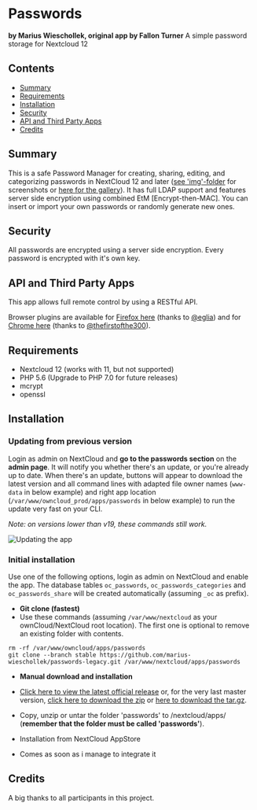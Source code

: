 # Passwords
**by Marius Wieschollek, original app by Fallon Turner**
A simple password storage for Nextcloud 12

## Contents
*  [Summary](#summary)
*  [Requirements](#requirements)
*  [Installation](#installation)
*  [Security](#security)
*  [API and Third Party Apps](#api-and-third-party-apps)
*  [Credits](#credits)

## Summary
This is a safe Password Manager for creating, sharing, editing, and categorizing passwords in NextCloud 12 and later ([see 'img'-folder](/img/) for screenshots or [here for the gallery](https://github.com/marius-wieschollek/passwords-legacy/wiki/ownCloud-Passwords-%7C-Gallery-(screenshots))). It has full LDAP support and features server side encryption using combined EtM [Encrypt-then-MAC].
You can insert or import your own passwords or randomly generate new ones.

## Security
All passwords are encrypted using a server side encryption. Every password is encrypted with it's own key.

## API and Third Party Apps
This app allows full remote control by using a RESTful API.

Browser plugins are available for [Firefox here](https://addons.mozilla.org/en-US/firefox/addon/firefox-owncloud-passwords) (thanks to [@eglia](https://github.com/eglia)) and for [Chrome here](https://github.com/thefirstofthe300/ownCloud-Passwords) (thanks to [@thefirstofthe300](https://github.com/thefirstofthe300)).

## Requirements
* Nextcloud 12 (works with 11, but not supported)
* PHP 5.6 (Upgrade to PHP 7.0 for future releases)
* mcrypt
* openssl

## Installation
### Updating from previous version
Login as admin on NextCloud and **go to the passwords section** on the **admin page**. It will notify you whether there's an update, or you're already up to date. When there's an update, buttons will appear to download the latest version and all command lines with adapted file owner names (`www-data` in below example) and right app location (`/var/www/owncloud_prod/apps/passwords` in below example) to run the update very fast on your CLI.

*Note: on versions lower than v19, these commands still work.*

![Updating the app](https://raw.githubusercontent.com/marius-wieschollek/passwords/stable/img/versionchecker.png)

### Initial installation
Use one of the following options, login as admin on NextCloud and enable the app. The database tables `oc_passwords`, `oc_passwords_categories` and `oc_passwords_share` will be created automatically (assuming `_oc` as prefix).
* **Git clone (fastest)** 
 * Use these commands (assuming `/var/www/nextcloud` as your ownCloud/NextCloud root location). The first one is optional to remove an existing folder with contents.
 ```
rm -rf /var/www/owncloud/apps/passwords
git clone --branch stable https://github.com/marius-wieschollek/passwords-legacy.git /var/www/nextcloud/apps/passwords
```
* **Manual download and installation** 
 * [Click here to view the latest official release](https://github.com/marius-wieschollek/passwords-legacy/releases/latest) or, for the very last master version, [click here to download the zip](https://github.com/marius-wieschollek/passwords-legacy/archive/stable.zip) or [here to download the tar.gz](https://github.com/marius-wieschollek/passwords-legacy/archive/stable.tar.gz).
 * Copy, unzip or untar the folder 'passwords' to /nextcloud/apps/ (**remember that the folder must be called 'passwords'**).

* Installation from NextCloud AppStore
 * Comes as soon as i manage to integrate it

## Credits
A big thanks to all participants in this project.
